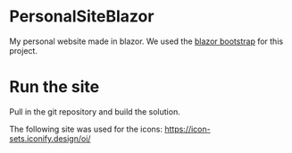 # PersonalSiteBlazor
My personal website made in blazor.
We used the [blazor bootstrap](https://docs.blazorbootstrap.com) for this project.

# Run the site
Pull in the git repository and build the solution.

The following site was used for the icons: https://icon-sets.iconify.design/oi/
